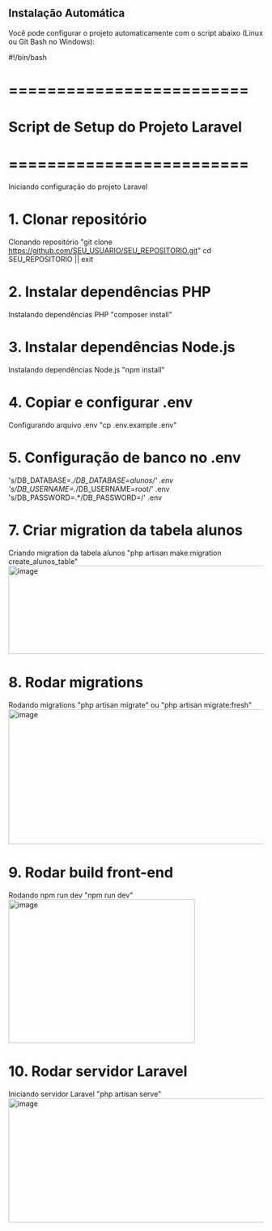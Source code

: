 ## Instalação Automática

Você pode configurar o projeto automaticamente com o script abaixo (Linux ou Git Bash no Windows):

#!/bin/bash
# =========================
# Script de Setup do Projeto Laravel
# =========================

Iniciando configuração do projeto Laravel

# 1. Clonar repositório
Clonando repositório
"git clone https://github.com/SEU_USUARIO/SEU_REPOSITORIO.git"
cd SEU_REPOSITORIO || exit

# 2. Instalar dependências PHP
Instalando dependências PHP
"composer install"

# 3. Instalar dependências Node.js
Instalando dependências Node.js
"npm install"

# 4. Copiar e configurar .env
Configurando arquivo .env
"cp .env.example .env"

# 5. Configuração de banco no .env
's/DB_DATABASE=.*/DB_DATABASE=alunos/' .env
's/DB_USERNAME=.*/DB_USERNAME=root/' .env
's/DB_PASSWORD=.*/DB_PASSWORD=/' .env


# 7. Criar migration da tabela alunos
Criando migration da tabela alunos
"php artisan make:migration create_alunos_table"
<img width="601" height="174" alt="image" src="https://github.com/user-attachments/assets/b823fc9f-f5f3-4dd9-92fe-30ca23d03000" />

# 8. Rodar migrations
Rodando migrations
"php artisan migrate" ou "php artisan migrate:fresh"
<img width="603" height="266" alt="image" src="https://github.com/user-attachments/assets/db214f7e-d600-4547-a3ca-9727f5e820cc" />

# 9. Rodar build front-end
Rodando npm run dev
"npm run dev"
<img width="368" height="283" alt="image" src="https://github.com/user-attachments/assets/6898f0ae-49f5-4f44-be76-b909935d6b49" />


# 10. Rodar servidor Laravel
Iniciando servidor Laravel
"php artisan serve"
<img width="680" height="245" alt="image" src="https://github.com/user-attachments/assets/e6e3b179-9e01-42b2-9893-961717ba0de9" />

